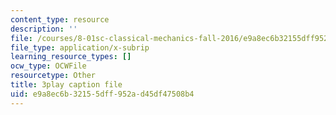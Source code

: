```yaml
---
content_type: resource
description: ''
file: /courses/8-01sc-classical-mechanics-fall-2016/e9a8ec6b32155dff952ad45df47508b4_Lpd_TddOSZY.vtt
file_type: application/x-subrip
learning_resource_types: []
ocw_type: OCWFile
resourcetype: Other
title: 3play caption file
uid: e9a8ec6b-3215-5dff-952a-d45df47508b4
---
```

